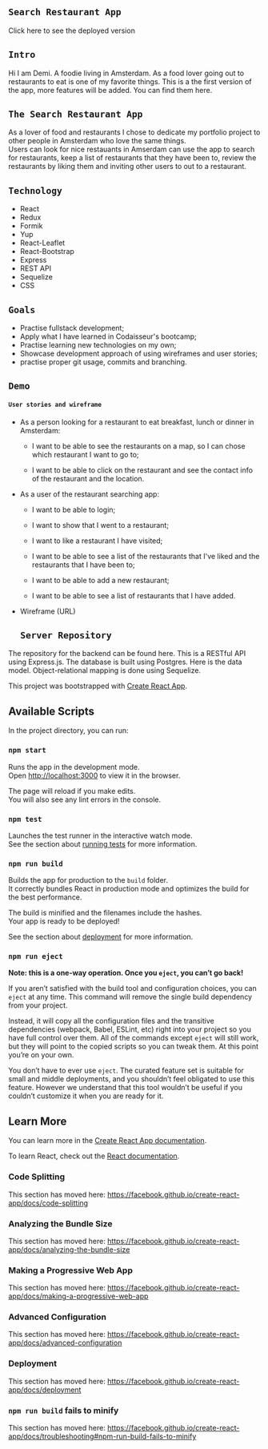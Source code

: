 ## `Search Restaurant App`

Click here to see the deployed version

## `Intro` 
Hi I am Demi. A foodie living in Amsterdam. As a food lover going out to restaurants to eat is one of my favorite things. 
This is a the first version of the app, more features will be added. You can find them here. 

## `The Search Restaurant App`
As a lover of food and restaurants I chose to dedicate my portfolio project to other people in Amsterdam who love the same things.  
Users can look for nice restauants in Amserdam can use the app to search for restaurants, keep a list of restaurants that they have been to, review the restaurants by liking them and inviting other users to out to a restaurant. 

## `Technology` 

- React
- Redux
- Formik
- Yup
- React-Leaflet
- React-Bootstrap
- Express
- REST API
- Sequelize
- CSS

## `Goals`
- Practise fullstack development;
- Apply what I have learned in Codaisseur's bootcamp;
- Practise learning new technologies on my own;
- Showcase development approach of using wireframes and user stories;
- practise proper git usage, commits and branching.

## `Demo` 

#### `User stories and wireframe` 

- As a person looking for a restaurant to eat breakfast, lunch or dinner in Amsterdam:


  - I want to be able to see the restaurants on a map, so I can chose which restaurant I want to go to;


  - I want to be able to click on the restaurant and see the contact info of the restaurant and the location.


- As a user of the restaurant searching app:
  

  - I want to be able to login;
  
  - I want to show that I went to a restaurant;
  
  - I want to like a restaurant I have visited;
  
  - I want to be able to see a list of the restaurants that I've liked and the restaurants that I have been to;
  
  - I want to be able to add a new restaurant;
  
  - I want to be able to see a list of restaurants that I have added.

- Wireframe 
 (URL)
 
  ## `Server Repository`
 
The repository for the backend can be found here. This is a RESTful API using Express.js. The database is built using Postgres. Here is the data model. Object-relational mapping is done using Sequelize.



This project was bootstrapped with [Create React App](https://github.com/facebook/create-react-app).

## Available Scripts

In the project directory, you can run:

### `npm start`

Runs the app in the development mode.<br />
Open [http://localhost:3000](http://localhost:3000) to view it in the browser.

The page will reload if you make edits.<br />
You will also see any lint errors in the console.

### `npm test`

Launches the test runner in the interactive watch mode.<br />
See the section about [running tests](https://facebook.github.io/create-react-app/docs/running-tests) for more information.

### `npm run build`

Builds the app for production to the `build` folder.<br />
It correctly bundles React in production mode and optimizes the build for the best performance.

The build is minified and the filenames include the hashes.<br />
Your app is ready to be deployed!

See the section about [deployment](https://facebook.github.io/create-react-app/docs/deployment) for more information.

### `npm run eject`

**Note: this is a one-way operation. Once you `eject`, you can’t go back!**

If you aren’t satisfied with the build tool and configuration choices, you can `eject` at any time. This command will remove the single build dependency from your project.

Instead, it will copy all the configuration files and the transitive dependencies (webpack, Babel, ESLint, etc) right into your project so you have full control over them. All of the commands except `eject` will still work, but they will point to the copied scripts so you can tweak them. At this point you’re on your own.

You don’t have to ever use `eject`. The curated feature set is suitable for small and middle deployments, and you shouldn’t feel obligated to use this feature. However we understand that this tool wouldn’t be useful if you couldn’t customize it when you are ready for it.

## Learn More

You can learn more in the [Create React App documentation](https://facebook.github.io/create-react-app/docs/getting-started).

To learn React, check out the [React documentation](https://reactjs.org/).

### Code Splitting

This section has moved here: https://facebook.github.io/create-react-app/docs/code-splitting

### Analyzing the Bundle Size

This section has moved here: https://facebook.github.io/create-react-app/docs/analyzing-the-bundle-size

### Making a Progressive Web App

This section has moved here: https://facebook.github.io/create-react-app/docs/making-a-progressive-web-app

### Advanced Configuration

This section has moved here: https://facebook.github.io/create-react-app/docs/advanced-configuration

### Deployment

This section has moved here: https://facebook.github.io/create-react-app/docs/deployment

### `npm run build` fails to minify

This section has moved here: https://facebook.github.io/create-react-app/docs/troubleshooting#npm-run-build-fails-to-minify
